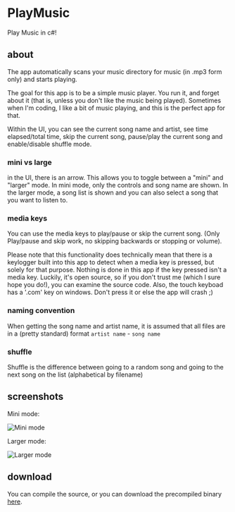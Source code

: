 # PlayMusic
Play Music in c#!

## about
The app automatically scans your music directory for music (in .mp3 form only) and starts playing.

The goal for this app is to be a simple music player. You run it, and forget about it (that is, unless you don't like the music being played). Sometimes when I'm coding, I like a bit of music playing, and this is the perfect app for that.

Within the UI, you can see the current song name and artist, see time elapsed/total time, skip the current song, pause/play the current song and enable/disable shuffle mode.

### mini vs large
in the UI, there is an arrow. This allows you to toggle between a "mini" and "larger" mode.
In mini mode, only the controls and song name are shown.
In the larger mode, a song list is shown and you can also select a song that you want to listen to.

### media keys
You can use the media keys to play/pause or skip the current song. (Only Play/pause and skip work, no skipping backwards or stopping or volume).

Please note that this functionality does technically mean that there is a keylogger built into this app to detect when a media key is pressed, but solely for that purpose. Nothing is done in this app if the key pressed isn't a media key. Luckily, it's open source, so if you don't trust me (which I sure hope you do!), you can examine the source code. Also, the touch keyboad has a '.com' key on windows. Don't press it or else the app will crash ;)

### naming convention
When getting the song name and artist name, it is assumed that all files are in a (pretty standard) format `artist name` - `song name`

### shuffle
Shuffle is the difference between going to a random song and going to the next song on the list (alphabetical by filename)

## screenshots
Mini mode:

![Mini mode](http://i.imgur.com/n6tYa0f.png)

Larger mode:

![Larger mode](http://i.imgur.com/QirpXuR.png)

## download
You can compile the source, or you can download the precompiled binary [here](https://github.com/ohnx/PlayMusic/releases/download/v1.0/PlayMusic.exe).
